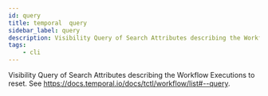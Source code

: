 ```yaml
---
id: query
title: temporal  query
sidebar_label: query
description: Visibility Query of Search Attributes describing the Workflow Executions to reset.
tags:
    - cli
---
```


Visibility Query of Search Attributes describing the Workflow Executions to reset.
See https://docs.temporal.io/docs/tctl/workflow/list#--query.
